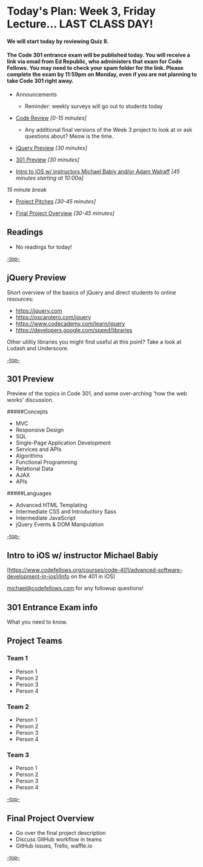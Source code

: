 <a id="top"></a>
# Today's Plan: Week 3, Friday Lecture... LAST CLASS DAY!

#### We will start today by reviewing Quiz 8.

#### The Code 301 entrance exam will be published today. You will receive a link via email from Ed Republic, who administers that exam for Code Fellows. You may need to check your spam folder for the link. Please complete the exam by 11:59pm on Monday, even if you are not planning to take Code 301 right away.


- Announcements
  - Reminder: weekly surveys will go out to students today

- [Code Review](#codereview) *[0-15 minutes]*

	- Any additional final versions of the Week 3 project to look at or ask questions about? Meow is the time.

- [jQuery Preview](#jquery) *[30 minutes]*

- [301 Preview](#301) *[30 minutes]*

- [Intro to iOS w/ instructors Michael Babiy and/or Adam Walraff](ios) *[45 minutes starting at 10:00a]*

*15 minute break*

- [Project Pitches](#pitches) *[30-45 minutes]*

- [Final Project Overview](#project) *[30-45 minutes]*

## Readings

- No readings for today!

[-top-](#top)

<a id="jquery"></a>
## jQuery Preview

Short overview of the basics of jQuery and direct students to online resources:

- https://jquery.com
- https://oscarotero.com/jquery
- https://www.codecademy.com/learn/jquery
- https://developers.google.com/speed/libraries

Other utility libraries you might find useful at this point? Take a look at Lodash and Underscore.

[-top-](#top)

<a id="301"></a>
## 301 Preview

Preview of the topics in Code 301, and some over-arching 'how the web works' discussion.

#####Concepts
- MVC
- Responsive Design
- SQL
- Single-Page Application Development
- Services and APIs
- Algorithms
- Functional Programming
- Relational Data
- AJAX
- APIs

#####Languages
- Advanced HTML Templating
- Intermediate CSS and Introductory Sass
- Intermediate JavaScript
- jQuery Events & DOM Manipulation

[-top-](#top)

<a id="ios"></a>
## Intro to iOS w/ instructor Michael Babiy

[https://www.codefellows.org/courses/code-401/advanced-software-development-in-ios](Info on the 401 in iOS)

michael@codefellows.com for any followup questions!

<a id="301"></a>
## 301 Entrance Exam info

What you need to know.

<a id="pitches"></a>
## Project Teams

### Team 1
- Person 1
- Person 2
- Person 3
- Person 4

### Team 2
- Person 1
- Person 2
- Person 3
- Person 4

### Team 3
- Person 1
- Person 2
- Person 3
- Person 4

[-top-](#top)

<a id="project"></a>
## Final Project Overview

- Go over the final project description
- Discuss GitHub workflow in teams
- GitHub Issues, Trello, waffle.io

[-top-](#top)

